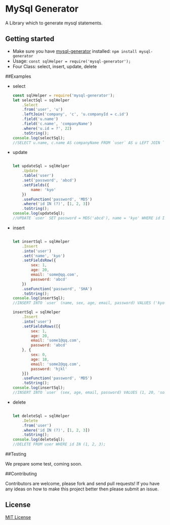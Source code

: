 # MySql Generator
A Library which to generate mysql statements.

## Getting started
- Make sure you have [mysql-generator](https://github.com/kyocn/mysql-generator) installed:
    `npm install mysql-generator`
- Usage: `const sqlHelper = require('mysql-generator');`
- Four Class: select, insert, update, delete

##Examples
- select
     
    ``` js
    const sqlHelper = require('mysql-generator');
    let selectSql = sqlHelper
        .Select
        .from('user', 'u')
        .leftJoin('company', 'c', 'u.companyId = c.id')
        .field('u.name')
        .field('c.name', 'companyName')
        .where('u.id = ?', 22)
        .toString();
    console.log(selectSql);
    //SELECT u.name, c.name AS companyName FROM `user` AS u LEFT JOIN `company` AS c ON u.companyId = c.id WHERE u.id = 22;
    
    ```

- update

    ``` js

    let updateSql = sqlHelper
        .Update
        .table('user')
        .set('password', 'abcd')
        .setFields({
            name: 'kyo'
        })
        .useFunction('password', 'MD5')
        .where('id IN (?)', [1, 2, 3])
        .toString();
    console.log(updateSql);
    //UPDATE `user` SET password = MD5('abcd'), name = 'kyo' WHERE id IN (1, 2, 3);

    ```

- insert

    ``` js

    let insertSql = sqlHelper
        .Insert
        .into('user')
        .set('name', 'kyo')
        .setFieldsRow({
            sex: 1,
            age: 20,
            email: 'some@qq.com',
            password: 'abcd'
        })
        .useFunction('password', 'SHA')
        .toString();
    console.log(insertSql);
    //INSERT INTO `user` (name, sex, age, email, password) VALUES ('kyo', 1, 20, 'some@qq.com', SHA('abcd'));

    insertSql = sqlHelper
        .Insert
        .into('user')
        .setFieldsRows([{
            sex: 1,
            age: 20,
            email: 'some1@qq.com',
            password: 'abcd'
        }, {
            sex: 0,
            age: 18,
            email: 'some2@qq.com',
            password: 'hjkl'
        }])
        .useFunction('password', 'MD5')
        .toString();
    console.log(insertSql);
    //INSERT INTO `user` (sex, age, email, password) VALUES (1, 20, 'some1@qq.com', MD5('abcd')),  (0, 18, 'some2@qq.com', MD5('hjkl'));

    ```

- delete

    ``` js

    let deleteSql = sqlHelper
        .Delete
        .from('user')
        .where('id IN (?)', [1, 2, 3])
        .toString();
    console.log(deleteSql);
    //DELETE FROM user WHERE id IN (1, 2, 3);

    ```

##Testing

We prepare some test, coming soon.

##Contributing

Contributors are welcome, please fork and send pull requests! If you have any ideas on how to make this project better then please submit an issue.

## License
[MIT License](http://en.wikipedia.org/wiki/MIT_License)